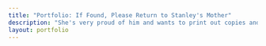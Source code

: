 ```yaml
---
title: "Portfolio: If Found, Please Return to Stanley's Mother"
description: "She's very proud of him and wants to print out copies and stick them to the refrigerator. Thank you."
layout: portfolio
---
```

